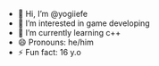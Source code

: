 - 👋 Hi, I’m @yogiiefe
- 👀 I’m interested in game developing
- 🌱 I’m currently learning c++
- 😄 Pronouns: he/him
- ⚡ Fun fact: 16 y.o

<!---
yogiiefe/yogiiefe is a ✨ special ✨ repository because its `README.md` (this file) appears on your GitHub profile.
You can click the Preview link to take a look at your changes.
--->
